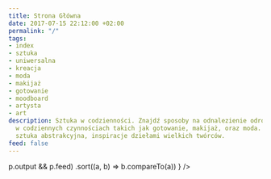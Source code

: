 ```yaml
---
title: Strona Główna
date: 2017-07-15 22:12:00 +02:00
permalink: "/"
tags:
- index
- sztuka
- uniwersalna
- kreacja
- moda
- makijaż
- gotowanie
- moodboard
- artysta
- art
description: Sztuka w codzienności. Znajdź sposoby na odnalezienie odrobiny sztuki
  w codziennych czynnościach takich jak gotowanie, makijaż, oraz moda. Sztuka współczesna,
  sztuka abstrakcyjna, inspiracje dziełami wielkich twórców.
feed: false
---
```


<div>
  <Feed posts={
    paramorph.collections['Posts'].posts
      .filter(p => p.output && p.feed)
      .sort((a, b) => b.compareTo(a))
  } />
</div>


